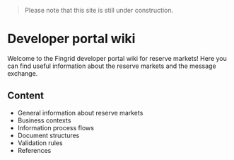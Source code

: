 >
> Please note that this site is still under construction.
>

# Developer portal wiki
Welcome to the Fingrid developer portal wiki for reserve markets!
Here you can find useful information about the reserve markets and the message exchange. 

## Content
* General information about reserve markets
* Business contexts
* Information process flows
* Document structures
* Validation rules
* References
